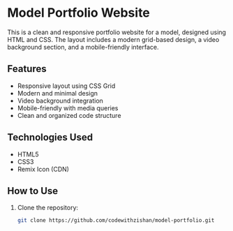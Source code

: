 # Model Portfolio Website

This is a clean and responsive portfolio website for a model, designed using HTML and CSS. The layout includes a modern grid-based design, a video background section, and a mobile-friendly interface.

## Features

- Responsive layout using CSS Grid
- Modern and minimal design
- Video background integration
- Mobile-friendly with media queries
- Clean and organized code structure

## Technologies Used

- HTML5
- CSS3
- Remix Icon (CDN)

## How to Use

1. Clone the repository:
   ```bash
   git clone https://github.com/codewithzishan/model-portfolio.git

